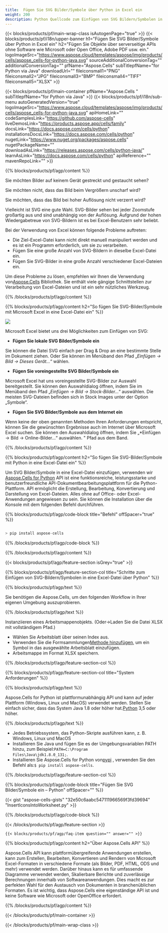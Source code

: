 ```yaml
---
title:  Fügen Sie SVG Bilder/Symbole über Python in Excel ein
weight: 200
description: Python Quellcode zum Einfügen von SVG Bildern/Symbolen in Excel.
---
```

{{< blocks/products/pf/main-wrap-class isAutogenPage="true" >}}
{{< blocks/products/pf/i18n/upper-banner h1="Fügen Sie SVG Bilder/Symbole über Python in Excel ein" h2="Fügen Sie Objekte über serverseitige APIs ohne Software wie Microsoft oder Open Office, Adobe PDF usw. ein." logoImageSrc="https://www.aspose.cloud/templates/aspose/img/products/cells/aspose_cells-for-python-java.svg" sourceAdditionalConversionTag="" additionalConversionTag="" pfName="Aspose.Cells" subTitlepfName="for Python via Java" downloadUrl="" fileiconsmall1="PNG" fileiconsmall2="JPG" fileiconsmall3="BMP" fileiconsmall4="TIFF" fileiconsmall5="XLSX" >}}

{{< blocks/products/pf/main-container pfName="Aspose.Cells " subTitlepfName="for Python via Java" >}}
{{< blocks/products/pf/i18n/sub-menu autoGeneratedVersion="true" logoImageSrc="https://www.aspose.cloud/templates/aspose/img/products/cells/aspose_cells-for-python-java.svg" apiHomeLink="" codeSamplesLink="https://github.com/aspose-cells" liveDemosLink="https://products.aspose.app/cells/family" docsLink="https://docs.aspose.com/cells/python" installationsDocsLink="https://docs.aspose.com/cells/python" nugetLink="https://www.nuget.org/packages/aspose.cells" nugetPackageName="" downloadAsLink="https://releases.aspose.com/cells/python-java/" learnAsLink="https://docs.aspose.com/cells/python" apiReference="" mavenRepoLink="" >}}

{{% blocks/products/pf/agp/content %}}

Sie möchten Bilder auf keinem Gerät gestreckt und gestaucht sehen?

Sie möchten nicht, dass das Bild beim Vergrößern unscharf wird?

Sie möchten, dass das Bild bei hoher Auflösung nicht verzerrt wird?

Vielleicht ist SVG eine gute Wahl. SVG-Bilder sehen bei jeder Zoomstufe großartig aus und sind unabhängig von der Auflösung. Aufgrund der hohen Wiedergabetreue von SVG-Bildern ist es bei Excel-Benutzern sehr beliebt.

Bei der Verwendung von Excel können folgende Probleme auftreten:

+ Die Ziel-Excel-Datei kann nicht direkt manuell manipuliert werden und es ist ein Programm erforderlich, um sie zu verarbeiten.
+ Fügen Sie eine große Anzahl von SVG-Bildern in dieselbe Excel-Datei ein.
+ Fügen Sie SVG-Bilder in eine große Anzahl verschiedener Excel-Dateien ein.

 Um diese Probleme zu lösen, empfehlen wir Ihnen die Verwendung von[Aspose.Cells](https://products.aspose.com/cells/) Bibliothek. Sie enthält viele gängige Schnittstellen zur Verarbeitung von Excel-Dateien und ist ein sehr nützliches Werkzeug.

{{% /blocks/products/pf/agp/content %}}

{{% blocks/products/pf/agp/content h2="So fügen Sie SVG-Bilder/Symbole mit Microsoft Excel in eine Excel-Datei ein" %}}

![](/cells/de/net/icons/insert-icons-to-excel/sample.png)

Microsoft Excel bietet uns drei Möglichkeiten zum Einfügen von SVG:

+  **Fügen Sie lokale SVG Bilder/Symbole ein**

Sie können die Datei SVG einfach per Drag & Drop an eine bestimmte Stelle im Dokument ziehen. Oder Sie können im Menüband den Pfad „*Einfügen -> Bild -> Dieses Gerät...*“ wählen.

+  **Fügen Sie voreingestellte SVG Bilder/Symbole ein**

Microsoft Excel hat uns voreingestellte SVG-Bilder zur Auswahl bereitgestellt. Sie können den Auswahldialog öffnen, indem Sie im Menüband den Pfad „*Einfügen -> Bild -> Stock-Bilder...*“ auswählen. Die meisten SVG-Dateien befinden sich in Stock Images unter der Option „Symbole“.

+  **Fügen Sie SVG Bilder/Symbole aus dem Internet ein**

Wenn keine der oben genannten Methoden Ihren Anforderungen entspricht, können Sie die gewünschten Ergebnisse auch im Internet über Microsoft Excel suchen. Sie können den Auswahldialog öffnen, indem Sie „*Einfügen -> Bild -> Online-Bilder...“ auswählen. " Pfad aus dem Band.

{{% /blocks/products/pf/agp/content %}}

{{% blocks/products/pf/agp/content h2="So fügen Sie SVG-Bilder/Symbole mit Python in eine Excel-Datei ein" %}}

 Um SVG Bilder/Symbole in eine Excel-Datei einzufügen, verwenden wir
 [Aspose.Cells for Python](https://pypi.org/project/aspose-cells/) 
 API ist eine funktionsreiche, leistungsstarke und benutzerfreundliche API-Dokumentbearbeitungsplattform für die Python-Plattform. API ermöglicht die Erstellung, Bearbeitung, Konvertierung und Darstellung von Excel-Dateien. Alles ohne auf Office- oder Excel-Anwendungen angewiesen zu sein. Sie können die Installation über die Konsole mit dem folgenden Befehl durchführen.

{{% blocks/products/pf/agp/code-block title="Befehl" offSpacer="true" %}}

```cs

> pip install aspose-cells

```

{{% /blocks/products/pf/agp/code-block %}}

{{% /blocks/products/pf/agp/content %}}

{{< blocks/products/pf/agp/feature-section isGrey="true" >}}

{{% blocks/products/pf/agp/feature-section-col title="Schritte zum Einfügen von SVG-Bildern/Symbolen in eine Excel-Datei über Python" %}}

{{% blocks/products/pf/agp/text %}}

Sie benötigen die Aspose.Cells, um den folgenden Workflow in Ihrer eigenen Umgebung auszuprobieren.

{{% /blocks/products/pf/agp/text %}}

Instanziieren eines Arbeitsmappenobjekts. (Oder->Laden Sie die Datei XLSX mit vollständigem Pfad.)
+ Wählen Sie Arbeitsblatt über seinen Index aus.
 + Verwenden Sie die Formsammlungen[Methode hinzufügen](https://reference.aspose.com/cells/java/com.aspose.cells/shapecollection#addIcons(int,%20int,%20int,%20int,%20int,%20int,%20byte[],%20byte[])), um ein Symbol in das ausgewählte Arbeitsblatt einzufügen.
+ Arbeitsmappe im Format XLSX speichern.

{{% /blocks/products/pf/agp/feature-section-col %}}

{{% blocks/products/pf/agp/feature-section-col title="System Anforderungen" %}}

{{% blocks/products/pf/agp/text %}}

 Aspose.Cells for Python ist plattformunabhängig API und kann auf jeder Plattform (Windows, Linux und MacOS) verwendet werden. Stellen Sie einfach sicher, dass das System Java 1.8 oder höher hat.[Python](https://www.python.org/downloads/) 3,5 oder höher.
 
{{% /blocks/products/pf/agp/text %}}

-  Jedes Betriebssystem, das Python-Skripte ausführen kann, z. B. Windows, Linux und MacOS
-  Installieren Sie Java und fügen Sie es der Umgebungsvariablen PATH hinzu, zum Beispiel:<code>PATH=C:\Program Files\Java\jdk1.8.0_131;</code>.
-  Installieren Sie Aspose.Cells for Python von<a href="https://pypi.org/project/aspose-cells/">pypi</a> , verwenden Sie den Befehl als:<code>$ pip install aspose-cells</code>.

{{% /blocks/products/pf/agp/feature-section-col %}}

{{% blocks/products/pf/agp/code-block title="Fügen Sie SVG Bilder/Symbole ein – Python" offSpacer="" %}}

{{< gist "aspose-cells-gists" "32e50c6aabc547111966569f3fd39694" "InsertIconsIntoWorksheet.py" >}}

{{% /blocks/products/pf/agp/code-block %}}

{{< /blocks/products/pf/agp/feature-section >}}

    {{< blocks/products/pf/agp/faq-item question="" answer="" >}}
 

<!-- aboutfile Starts -->

{{% blocks/products/pf/agp/content h2="Über Aspose.Cells API" %}}

Aspose.Cells API kann plattformübergreifende Anwendungen erstellen, kann zum Erstellen, Bearbeiten, Konvertieren und Rendern von Microsoft Excel-Formaten in verschiedene Formate (als Bilder, PDF, HTML, ODS und mehr) verwendet werden. Darüber hinaus kann es für umfassende Diagramme verwendet werden, Skalierbare Berichte und zuverlässige Berechnungen innerhalb von Softwareanwendungen. Dies macht es zur perfekten Wahl für den Austausch von Dokumenten in branchenüblichen Formaten. Es ist wichtig, dass Aspose.Cells eine eigenständige API ist und keine Software wie Microsoft oder OpenOffice erfordert.

{{% /blocks/products/pf/agp/content %}}



<!-- aboutfile Ends -->
<!--
{{< blocks/products/pf/agp/other-supported-section title="Other Supported Splitting Formats" subTitle="Using C#, One can also split large file into chunks of many other file formats including." >}}

{{< blocks/products/pf/agp/other-supported-section-item href="https://products.aspose.com/cells/net/splitter/ods/" name="ODS" description="OpenDocument Spreadsheet File" >}}
{{< blocks/products/pf/agp/other-supported-section-item href="https://products.aspose.com/cells/net/splitter/xls/" name="XLS" description="Excel Binary Format" >}}
{{< blocks/products/pf/agp/other-supported-section-item href="https://products.aspose.com/cells/net/splitter/xlsb/" name="XLSB" description="Binary Excel Workbook File" >}}
{{< blocks/products/pf/agp/other-supported-section-item href="https://products.aspose.com/cells/net/splitter/xlsm/" name="XLSM" description="Spreadsheet File" >}}

{{< /blocks/products/pf/agp/other-supported-section >}}

-->

{{< /blocks/products/pf/main-container >}}
    
{{< /blocks/products/pf/main-wrap-class >}}
